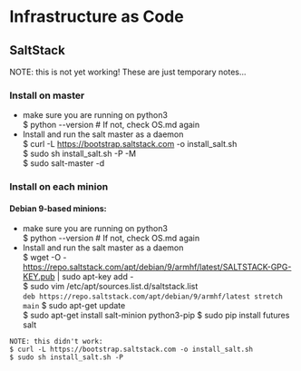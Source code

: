 # Infrastructure as Code

## SaltStack
NOTE: this is not yet working! These are just temporary notes...

### Install on master
- make sure you are running on python3  
$ python --version # If not, check OS.md again  
- Install and run the salt master as a daemon  
$ curl -L https://bootstrap.saltstack.com -o install_salt.sh  
$ sudo sh install_salt.sh -P -M  
$ sudo salt-master -d  

### Install on each minion
#### Debian 9-based minions:
- make sure you are running on python3  
$ python --version # If not, check OS.md again  
- Install and run the salt master as a daemon  
$ wget -O - https://repo.saltstack.com/apt/debian/9/armhf/latest/SALTSTACK-GPG-KEY.pub | sudo apt-key add -  
$ sudo vim /etc/apt/sources.list.d/saltstack.list  
```deb https://repo.saltstack.com/apt/debian/9/armhf/latest stretch main```
$ sudo apt-get update  
$ sudo apt-get install salt-minion python3-pip
$ sudo pip install futures salt
  
```
NOTE: this didn't work:
$ curl -L https://bootstrap.saltstack.com -o install_salt.sh  
$ sudo sh install_salt.sh -P  
```
